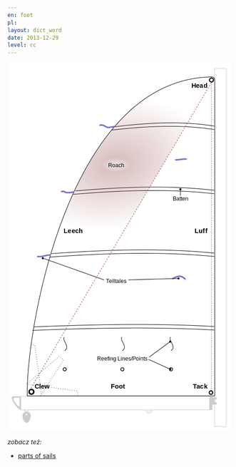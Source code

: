 ```yaml
---
en: foot
pl: 
layout: dict_word
date: 2013-12-29
level: cc
---
```


![części żagla](/img/dict/parts_of_a_sail.png)

*zobacz też:*

* [parts of sails](/dict/yacht-parts/sails/parts-of-sails.html)
